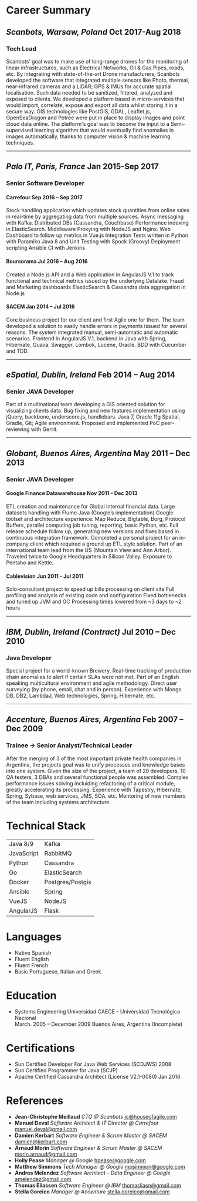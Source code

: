 # Career Summary
## *Scanbots, Warsaw, Poland* **Oct 2017-Aug 2018**
### Tech Lead
Scanbots’ goal was to make use of long-range drones for the monitoring of linear infrastructures, 
such as Electrical Networks, Oil & Gas Pipes, roads, etc.
By integrating with state-of-the-art Drone manufacturers, Scanbots developed the software that integrated 
multiple sensors like Photo, thermal, near-infrared cameras and a LiDAR; GPS & IMUs for accurate spatial localisation.
Such data needed to be sanitized, filtered, analyzed and exposed to clients. 
We developed a platform based in micro-services that would import, correlate, expose and export all data whilst storing
it in a secure way.
GIS technologies like PostGIS, GDAL, Leaflet.js, OpenSeaDragon and Potree were put in place to display images 
and point cloud data online.
The platform's goal was to become the input to a Semi-supervised learning algorithm that would eventually find
anomalies in images automatically, thanks to computer vision & machine learning techniques. 

---

## *Palo IT, Paris, France* **Jan 2015-Sep 2017**
### Senior Software Developer

#### Carrefour **Sep 2016 – Sep 2017**
Stock handling application which updates stock quantities from online sales in real-time 
by aggregating data from multiple sources.
Async messaging with Kafka.
Distributed DBs (Cassandra, Couchbase)
Performance indexing in ElasticSearch.
Middleware Proxying with NodeJS and Nginx.
Web Dashboard to follow up metrics in Vue.js
Integration Tests written in Python with Paramiko
Java 8 and Unit Testing with Spock (Groovy)
Deployment scripting Ansible
CI with Jenkins

#### Boursorama **Jul 2016 – Aug 2016**
Created a Node.js API and a Web application in AngularJS V.1 to track functional and technical metrics issued 
by the underlying Datalake.
Fraud and Marketing dashboards
ElasticSearch & Cassandra data aggregation in Node.js

#### SACEM **Jan 2014 – Jul 2016**
Core business project for our client and first Agile one for them. 
The team developed a solution to easily handle errors in payments issued for several reasons. 
The system integrated manual, semi-automatic and automatic scenarios. 
Frontend in AngularJS V.1, backend in Java with Spring, Hibernate, Guava, Swagger, Lombok, Lucene, Oracle. 
BDD with Cucumber and TDD.

---

## *eSpatial, Dublin, Ireland* **Feb 2014 – Aug 2014**
### Senior JAVA Developer
Part of a multinational team developing a GIS oriented solution for visualizing clients data. 
Bug fixing and new features implementation using jQuery, backbone, underscore.js, handlebars. 
Java 7, Oracle 11g Spatial, Gradle, Git; Agile environment. 
Proposed and implemented PoC peer-reviewing with Gerrit.

---

## *Globant, Buenos Aires, Argentina* **May 2011 – Dec 2013**
### Senior JAVA Developer
#### Google Finance Datawarehouse **Nov 2011 – Dec 2013**
ETL creation and maintenance for Global internal financial data. 
Large datasets handling with Flume Java (Google’s implementation) 
Google toolset and architecture experience: Map Reduce, Bigtable, Borg, Protocol Buffers, parallel computing job tuning, 
reporting, basic Python, etc. 
Full release schedule follow up, generating new versions and fixes based in continuous integration framework. 
Completed a personal project for an in-company client which required a ground up ETL style solution. 
Part of an international team lead from the US (Mountain View and Ann Arbor). 
Traveled twice to Google Headquarters in Silicon Valley. 
Exposure to Pentaho and Kettle.

#### Cablevision **Jun 2011 - Jul 2011**
Solo-consultant project to speed up bills processing on client site
Full profiling and analysis of existing code and configuration
Fixed bottlenecks and tuned up JVM and GC
Processing times lowered from ~3 days to ~2 hours

---

## *IBM, Dublin, Ireland (Contract)* **Jul 2010 – Dec 2010**
### Java Developer
Special project for a world-known Brewery. 
Real-time tracking of production chain anomalies to alert if certain SLAs were not met. 
Part of an English speaking multicultural environment and agile methodology. 
Direct user surveying (by phone, email, chat and in person). 
Experience with Mongo DB, DB2, LambdaJ, Web technologies, Spring, Hibernate, etc.

---

## *Accenture, Buenos Aires, Argentina* **Feb 2007 – Dec 2009**
### Trainee -> Senior Analyst/Technical Leader 
After the merging of 3 of the most important private health companies in Argentina, 
the projects goal was to unify processes and knowledge bases into one system. 
Given the size of the project, a team of 20 developers, 10 QA testers, 3 DBAs and several functional people was assembled. 
Complex performance issues solving incluiding refactoring of a critical module, 
greatly accelerating its processing. 
Experience with Tapestry, Hibernate, Spring, Sybase, web services, JMS, SOA, etc. 
Mentoring of new members of the team including systems architecture.

# Technical Stack
|               |                  |
|:--------------|:-----------------|
| Java 8/9      | Kafka            |
| JavaScript    | RabbitMQ         |
| Python        | Cassandra        |
| Go            | ElasticSearch    |
| Docker        | Postgres/Postgis |
| Ansible       | Spring           |
| VueJS         | NodeJS           |
| AngularJS     | Flask            |


# Languages
* Native Spanish
* Fluent English
* Fluent French
* Basic Portuguese, Italian and Greek

# Education
* Systems Engineering
  Universidad CAECE - Universidad Tecnológica Nacional  
  March. 2005 – December 2009
  Buenos Aires, Argentina (Incomplete)

# Certifications
* Sun Certified Developer For Java Web Services (SCDJWS)                                                                                2008
* Sun Certified Programmer for Java (SCJP)
* Apache Certified Cassandra Architect  (License V2.1-0080)                                                                      Jan 2016

# References
* **Jean-Christophe Meillaud**
  *CTO @ Scanbots*
  jc@houseofagile.com
* **Manuel Deval**
  *Software Architect & IT Director @ Carrefour*
  manuel.deval@gmail.com
* **Damien Kerbart**
  *Software Engineer & Scrum Master @ SACEM*
  damien@kerbart.com
* **Arnaud Morin**
  *Software Engineer & Scrum Master @ SACEM* 
  morin.arnaud@gmail.com
* **Holly Pease**
  *Manager @ Google*
  hpease@google.com
* **Matthew Simmons**
  *Tech Manager @ Google*
  mpsimmon@google.com
* **Andres Melendez**
  *Software Architect - Data Engineer @ Google*
  amelendez@gmail.com
* **Thomas Eliassen**
  *Software Engineer @ IBM*
  thomasliasn@gmail.com
* **Stella Goreico**
  *Manager @ Accenture*
  stella.goreico@gmail.com